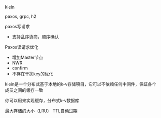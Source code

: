 klein

paxos, grpc, h2

paxos写请求
- 支持乱序协商，顺序确认

Paxos读请求优化
- 增加Master节点
- NWR
- confirm
- 不存在干扰key的优化

klein是一个分布式基于本地的k-v存储项目，它可以不依赖任何中间件，保证各个成员之间的缓存一致

你可以用来实现缓存，分布式k-v数据库


最大存储的大小（LRU）
TTL自动过期